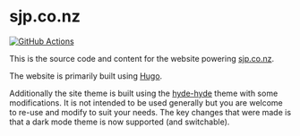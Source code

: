 # sjp.co.nz

[![GitHub Actions](https://github.com/sjp/sjp-site/actions/workflows/ci.yml/badge.svg)](https://github.com/sjp/sjp-site/actions/workflows/ci.yml)

This is the source code and content for the website powering [sjp.co.nz](https://sjp.co.nz/).

The website is primarily built using [Hugo](https://gohugo.io).

Additionally the site theme is built using the [hyde-hyde](https://github.com/htr3n/hyde-hyde) theme with some modifications. It is not intended to be used generally but you are welcome to re-use and modify to suit your needs. The key changes that were made is that a dark mode theme is now supported (and switchable).
